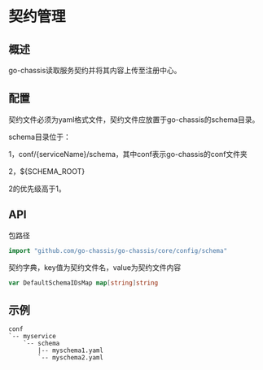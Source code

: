 # 契约管理
## 概述

go-chassis读取服务契约并将其内容上传至注册中心。

## 配置

契约文件必须为yaml格式文件，契约文件应放置于go-chassis的schema目录。

schema目录位于：

1，conf/{serviceName}/schema，其中conf表示go-chassis的conf文件夹

2，${SCHEMA\_ROOT}

2的优先级高于1。

## API

包路径

```go
import "github.com/go-chassis/go-chassis/core/config/schema"
```

契约字典，key值为契约文件名，value为契约文件内容

```go
var DefaultSchemaIDsMap map[string]string
```

## 示例

    conf
    `-- myservice
        `-- schema
            |-- myschema1.yaml
            `-- myschema2.yaml



